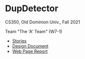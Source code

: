 # DupDetector

CS350, Old Dominion Univ., Fall 2021

Team "The 'A' Team" (W7-1)

* [Stories](https://trello.com/b/tkYIAiUl/a-team)
* [Design Document](https://docs.google.com/document/d/1UXDmncuhU128ueACsPHJtelXfo1li-0GcnEI7T1pF4Q/edit?usp=sharing)
* [Web Page Report](https://wschaf.github.io/DupDetector/)
